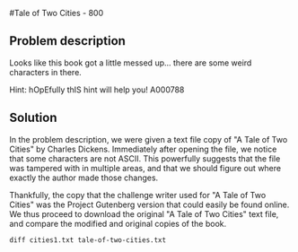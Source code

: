 #Tale of Two Cities - 800

## Problem description

Looks like this book got a little messed up... there are some weird characters in there.  

Hint: hOpEfully thIS hint will help you!  A000788

## Solution

In the problem description, we were given a text file copy of "A Tale of Two Cities" by Charles Dickens.  Immediately after opening the file, we notice that some characters are not ASCII.  This powerfully suggests that the file was tampered with in multiple areas, and that we should figure out where exactly the author made those changes.  

Thankfully, the copy that the challenge writer used for "A Tale of Two Cities" was the Project Gutenberg version that could easily be found online.  We thus proceed to download the original "A Tale of Two Cities" text file, and compare the modified and original copies of the book.

```diff cities1.txt tale-of-two-cities.txt```



 
